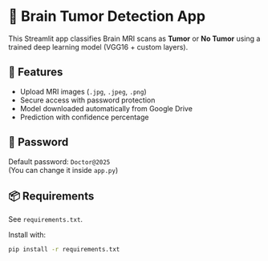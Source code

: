 # 🧠 Brain Tumor Detection App

This Streamlit app classifies Brain MRI scans as **Tumor** or **No Tumor** using a trained deep learning model (VGG16 + custom layers).

## 🚀 Features
- Upload MRI images (`.jpg`, `.jpeg`, `.png`)
- Secure access with password protection
- Model downloaded automatically from Google Drive
- Prediction with confidence percentage

## 🔑 Password
Default password: `Doctor@2025`  
(You can change it inside `app.py`)

## 📦 Requirements
See `requirements.txt`.

Install with:
```bash
pip install -r requirements.txt
